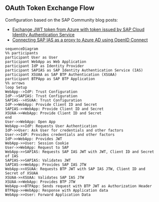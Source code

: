 ## OAuth Token Exchange Flow

Configuration based on the SAP Community blog posts:

- [Exchange JWT token from Azure with token issued by SAP Cloud Identity Authentication Service](https://community.sap.com/t5/technology-blogs-by-sap/exchange-jwt-token-from-azure-with-token-issued-by-sap-cloud-identity/ba-p/13553444)
- [Connecting SAP IAS as a proxy to Azure AD using OpenID Connect](https://community.sap.com/t5/technology-blogs-by-members/connecting-sap-ias-as-a-proxy-to-azure-ad-using-openid-connect/ba-p/13534385)

```mermaid
sequenceDiagram
%% participants
participant User as User
participant WebApp as Web Application
participant IdP as Identity Provider
participant SAPIAS as SAP Identity Authentication Service (IAS)
participant XSUAA as SAP BTP Authentication (XSUAA)
participant BTPApp as SAP BTP Application
%% arrows
loop Setup
WebApp-->IdP: Trust Configuration
IdP-->SAPIAS: Trust Configuration
SAPIAS-->XSUAA: Trust Configuration
IdP->>WebApp: Provide Client ID and Secret
SAPIAS->>WebApp: Provide Client ID and Secret
XSUAA->>WebApp: Provide Client ID and Secret
end
User->>WebApp: Open App
WebApp->>IdP: Requests User Authentication
IdP->>User: Ask User for credentials and other factors
User->>IdP: Provides credentials and other factors
IdP->>WebApp: Provides JWT
WebApp->>User: Session Cookie
User->>WebApp: Request to SAP
WebApp->>SAPIAS: Requests SAP IAS JWT with JWT, Client ID and Secret of IAS
SAPIAS->>SAPIAS: Validates JWT
SAPIAS->>WebApp: Provides SAP IAS JTW
WebApp->>XSUAA: Requests BTP JWT with SAP IAS JTW, Client ID and Secret of XSUAA
XSUAA->>XSUAA: Validates SAP IAS JTW
XSUAA->>WebApp: Provides BTP JTW
WebApp->>BTPApp: Sends request with BTP JWT as Authorization Header
BTPApp->>WebApp: Response with Application data
WebApp->>User: Forward Application Data
```
